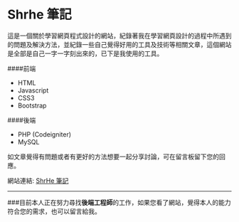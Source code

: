 # Shrhe 筆記

這是一個關於學習網頁程式設計的網站，紀錄著我在學習網頁設計的過程中所遇到的問題及解決方法，並紀錄一些自己覺得好用的工具及技術等相關文章，這個網站是全部是自己一字一字刻出來的，已下是我使用的工具。

####前端

*  HTML
*  Javascript
*  CSS3
*  Bootstrap

####後端

*  PHP (Codeigniter)
*  MySQL

如文章覺得有問題或者有更好的方法想要一起分享討論，可在留言板留下您的回應。

網站連結: [ShrHe 筆記](http://shrhe-web.host56.com/Notes/)

---------------------

###目前本人正在努力尋找**後端工程師**的工作，如果您看了網站，覺得本人的能力符合您的需求，也可以留言給我。

